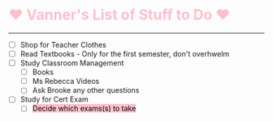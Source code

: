 # <span style="color:pink">:heart: **Vanner's List of Stuff to Do** :heart:</span>

---
- [ ] Shop for Teacher Clothes
- [ ] Read Textbooks - Only for the first semester, don't overhwelm
- [ ] Study Classroom Management
  - [ ] Books
  - [ ] Ms Rebecca Videos
  - [ ] Ask Brooke any other questions
- [ ] Study for Cert Exam
  - [ ] <mark style="background-color: pink">Decide which exams(s) to take
